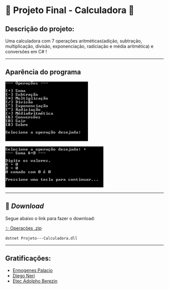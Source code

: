 # 💮 **Projeto Final - Calculadora** 💮

## Descrição do projeto:

Uma calculadora com 7 operações aritméticas(adição, subtração, multiplicação, divisão, exponenciação, radiciação e média aritmética) e conversões em C# !

---

## Aparência do programa

![Tela principal](principal.PNG) 

![Exemplo da operação soma](opsoma.png)

---
 ## 🌠 _Download_
Segue abaixo o link para fazer o download:
 
 [✨ Operações .zip](dist/Operações.zip)

```
dotnet Projeto---Calculadora.dll
```
 ---

 ## Gratificações:

- [Ermogenes Palacio](https://github.com/ermogenes)
- [Diego Neri](https://github.com/diegoneri)
- [Etec Adolpho Berezin](http://eteab.com.br/cms/)



